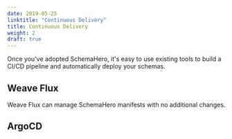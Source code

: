 ```yaml
---
date: 2019-05-25
linktitle: "Continuous Delivery"
title: Continuous Delivery
weight: 2
draft: true
---
```


Once you've adopted SchemaHero, it's easy to use existing tools to build a CI/CD pipeline and automatically deploy your schemas.

## Weave Flux

Weave Flux can manage SchemaHero manifests with no additional changes.

## ArgoCD
